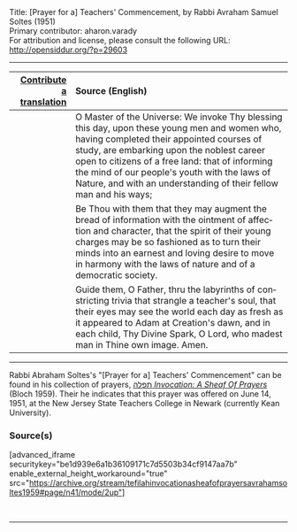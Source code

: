 <html>
<head></head>
<body>
Title: [Prayer for a] Teachers' Commencement, by Rabbi Avraham Samuel Soltes (1951)<br />
Primary contributor: aharon.varady<br />
For attribution and license, please consult the following URL: <a href="http://opensiddur.org/?p=29603">http://opensiddur.org/?p=29603</a>
<p />
<hr />

<table style="margin-left: auto;margin-right: auto;" class="draggable">
<thead><tr><th id="x" style="text-align: right;"><a href="/contributing/upload/">Contribute a translation</a></th><th style="text-align: left;">Source (English)</th></tr></thead>
<tbody>
<tr><td style="vertical-align:top;">
<div class="liturgy" lang="he">

</span></div></td>
 
<td style="vertical-align:top;">
<div class="english" lang="en">
O Master of the Universe:
We invoke Thy blessing
this day,
upon these young men and women
who,
having completed their appointed courses of study,
are embarking
upon the noblest career
open
to citizens of a free land:
that of
informing the mind of our people's youth
with the laws of Nature,
and with an understanding of their fellow man
and his ways;
</div></td></tr>


<tr><td style="vertical-align:top;">
<div class="liturgy" lang="he">

</span></div></td>
 
<td style="vertical-align:top;">
<div class="english" lang="en">
Be Thou with them
that
they may augment
the bread of information
with
the ointment of affection
and character,
that
the spirit of their young charges
may be so fashioned
as to turn their minds
into an earnest
and loving desire
to move in harmony
with the laws of nature
and of a democratic society.
</div></td></tr>


<tr><td style="vertical-align:top;">
<div class="liturgy" lang="he">

</span></div></td>
 
<td style="vertical-align:top;">
<div class="english" lang="en">
Guide them,
O Father,
thru the labyrinths of constricting trivia
that strangle a teacher's soul,
that
their eyes may see the world
each day
as fresh
as it appeared to Adam
at Creation's dawn,
and in each child,
Thy Divine Spark,
O Lord,
who madest man
in Thine own image.
Amen.
</div></td></tr>
</tbody></table>

<hr />

Rabbi Abraham Soltes's "[Prayer for a] Teachers' Commencement" can be found in his collection of prayers, <a href="http://opensiddur.org/?p=27974">תפלה <em>Invocation: A Sheaf Of Prayers</em></a> (Bloch 1959). Their he indicates that this prayer was offered on June 14, 1951, at the New Jersey State Teachers College in Newark (currently Kean University).

<h3>Source(s)</h3>

[advanced_iframe securitykey="be1d939e6a1b36109171c7d5503b34cf9147aa7b" enable_external_height_workaround="true" src="https://archive.org/stream/tefilahinvocationasheafofprayersavrahamsoltes1959#page/n41/mode/2up"]

&nbsp;

<hr />

&nbsp;
</body>
</html>
